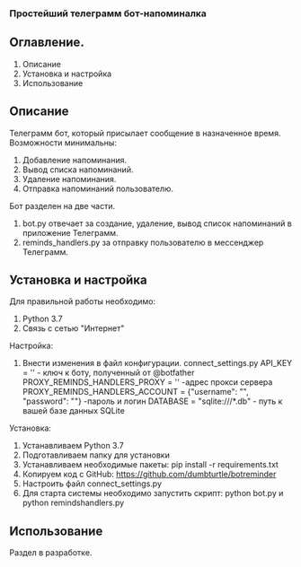 ### Простейший телеграмм бот-напоминалка

## Оглавление.
1. Описание 
2. Установка и настройка
3. Использование

## **Описание**
Телеграмм бот, который присылает сообщение в назначенное время. 
Возможности минимальны:
1. Добавление напоминания.
2. Вывод списка напоминаний.
3. Удаление напоминания.
4. Отправка напоминаний пользователю.

Бот разделен на две части.
1. bot.py отвечает за создание, удаление, вывод список напоминаний в приложение  Телеграмм.
2. reminds_handlers.py за отправку пользователю в мессенджер Телеграмм. 


## **Установка и настройка**
Для правильной работы необходимо:
1. Python 3.7
2. Связь с сетью "Интернет"

Настройка:
1. Внести изменения в файл конфигурации. connect_settings.py
API_KEY = '' - ключ к боту, полученный от @botfather
PROXY_REMINDS_HANDLERS_PROXY = ''  -адрес прокси сервера
PROXY_REMINDS_HANDLERS_ACCOUNT = {"username": "", "password": ""} -пароль и  логин
DATABASE = "sqlite:///*.db" - путь к вашей базе данных SQLite

Установка:
1. Устанавливаем Python 3.7
2. Подготавливаем папку для установки
3. Устанавливаем необходимые пакеты: pip install -r requirements.txt
4. Копируем код с GitHub: https://github.com/dumbturtle/botreminder
5. Настроить файл connect_settings.py
6. Для старта системы необходимо запустить скрипт: python bot.py и python remindshandlers.py


## **Использование**
 Раздел в разработке.

